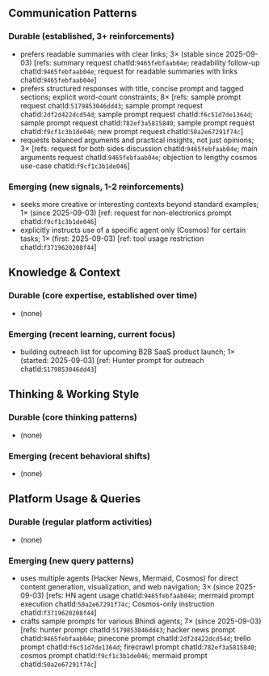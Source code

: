 ## Communication Patterns
### Durable (established, 3+ reinforcements)
- prefers readable summaries with clear links; 3× (stable since 2025-09-03) [refs: summary request chatId:`9465febfaab04e`; readability follow-up chatId:`9465febfaab04e`; request for readable summaries with links chatId:`9465febfaab04e`]
- prefers structured responses with title, concise prompt and tagged sections; explicit word-count constraints; 8× [refs: sample prompt request chatId:`5179853046dd43`; sample prompt request chatId:`2df2d422dcd54d`; sample prompt request chatId:`f6c51d7de1364d`; sample prompt request chatId:`782ef3a5815840`; sample prompt request chatId:`f9cf1c3b1de046`; new prompt request chatId:`50a2e67291f74c`]
- requests balanced arguments and practical insights, not just opinions; 3× [refs: request for both sides discussion chatId:`9465febfaab04e`; main arguments request chatId:`9465febfaab04e`; objection to lengthy cosmos use-case chatId:`f9cf1c3b1de046`]

### Emerging (new signals, 1-2 reinforcements)
- seeks more creative or interesting contexts beyond standard examples; 1× (since 2025-09-03) [ref: request for non-electronics prompt chatId:`f9cf1c3b1de046`]
- explicitly instructs use of a specific agent only (Cosmos) for certain tasks; 1× (first: 2025-09-03) [ref: tool usage restriction chatId:`f3719620208f44`]

## Knowledge & Context
### Durable (core expertise, established over time)
- (none)

### Emerging (recent learning, current focus)
- building outreach list for upcoming B2B SaaS product launch; 1× (started: 2025-09-03) [ref: Hunter prompt for outreach chatId:`5179853046dd43`]

## Thinking & Working Style
### Durable (core thinking patterns)
- (none)

### Emerging (recent behavioral shifts)
- (none)

## Platform Usage & Queries
### Durable (regular platform activities)
- (none)

### Emerging (new query patterns)
- uses multiple agents (Hacker News, Mermaid, Cosmos) for direct content generation, visualization, and web navigation; 3× (since 2025-09-03) [refs: HN agent usage chatId:`9465febfaab04e`; mermaid prompt execution chatId:`50a2e67291f74c`; Cosmos-only instruction chatId:`f3719620208f44`]
- crafts sample prompts for various Bhindi agents; 7× (since 2025-09-03) [refs: hunter prompt chatId:`5179853046dd43`; hacker news prompt chatId:`9465febfaab04e`; pinecone prompt chatId:`2df2d422dcd54d`; trello prompt chatId:`f6c51d7de1364d`; firecrawl prompt chatId:`782ef3a5815840`; cosmos prompt chatId:`f9cf1c3b1de046`; mermaid prompt chatId:`50a2e67291f74c`]
